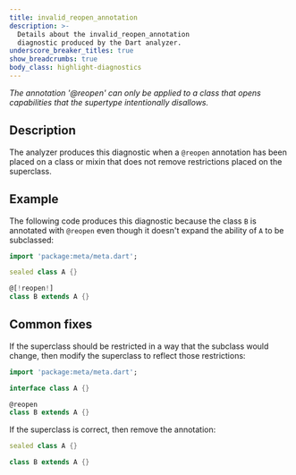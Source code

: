 ```yaml
---
title: invalid_reopen_annotation
description: >-
  Details about the invalid_reopen_annotation
  diagnostic produced by the Dart analyzer.
underscore_breaker_titles: true
show_breadcrumbs: true
body_class: highlight-diagnostics
---
```


_The annotation '@reopen' can only be applied to a class that opens capabilities
that the supertype intentionally disallows._

## Description

The analyzer produces this diagnostic when a `@reopen` annotation has been
placed on a class or mixin that does not remove restrictions placed on the
superclass.

## Example

The following code produces this diagnostic because the class `B` is
annotated with `@reopen` even though it doesn't expand the ability of `A`
to be subclassed:

```dart
import 'package:meta/meta.dart';

sealed class A {}

@[!reopen!]
class B extends A {}
```

## Common fixes

If the superclass should be restricted in a way that the subclass would
change, then modify the superclass to reflect those restrictions:

```dart
import 'package:meta/meta.dart';

interface class A {}

@reopen
class B extends A {}
```

If the superclass is correct, then remove the annotation:

```dart
sealed class A {}

class B extends A {}
```

